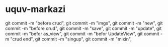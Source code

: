 # uquv-markazi
git commit -m "before crud",
git commit -m "imgs",
git commit -m "new",
git commit -m "before crud",
git commit -m "save",
git commit -m "update",
git commit -m "befor as_view",
git commit -m "befor UpdateView",
git commit -m "crud end",
git commit -m "singup",
git commit -m "mixin",